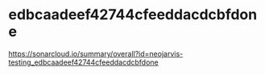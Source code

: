 # edbcaadeef42744cfeeddacdcbfdone
https://sonarcloud.io/summary/overall?id=neojarvis-testing_edbcaadeef42744cfeeddacdcbfdone
